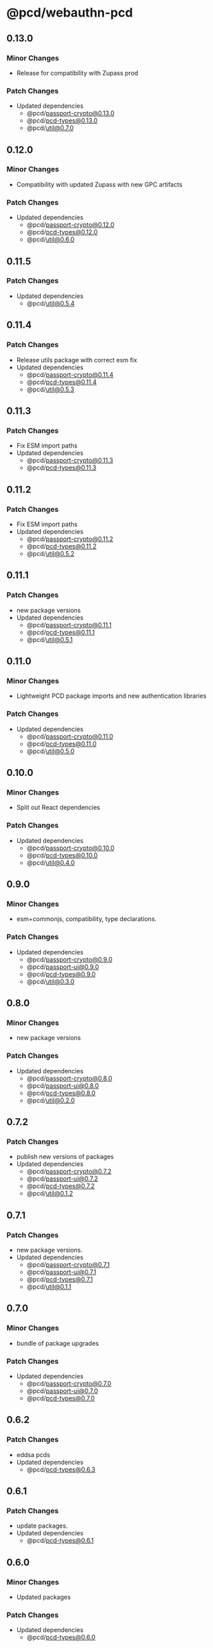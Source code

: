 # @pcd/webauthn-pcd

## 0.13.0

### Minor Changes

- Release for compatibility with Zupass prod

### Patch Changes

- Updated dependencies
  - @pcd/passport-crypto@0.13.0
  - @pcd/pcd-types@0.13.0
  - @pcd/util@0.7.0

## 0.12.0

### Minor Changes

- Compatibility with updated Zupass with new GPC artifacts

### Patch Changes

- Updated dependencies
  - @pcd/passport-crypto@0.12.0
  - @pcd/pcd-types@0.12.0
  - @pcd/util@0.6.0

## 0.11.5

### Patch Changes

- Updated dependencies
  - @pcd/util@0.5.4

## 0.11.4

### Patch Changes

- Release utils package with correct esm fix
- Updated dependencies
  - @pcd/passport-crypto@0.11.4
  - @pcd/pcd-types@0.11.4
  - @pcd/util@0.5.3

## 0.11.3

### Patch Changes

- Fix ESM import paths
- Updated dependencies
  - @pcd/passport-crypto@0.11.3
  - @pcd/pcd-types@0.11.3

## 0.11.2

### Patch Changes

- Fix ESM import paths
- Updated dependencies
  - @pcd/passport-crypto@0.11.2
  - @pcd/pcd-types@0.11.2
  - @pcd/util@0.5.2

## 0.11.1

### Patch Changes

- new package versions
- Updated dependencies
  - @pcd/passport-crypto@0.11.1
  - @pcd/pcd-types@0.11.1
  - @pcd/util@0.5.1

## 0.11.0

### Minor Changes

- Lightweight PCD package imports and new authentication libraries

### Patch Changes

- Updated dependencies
  - @pcd/passport-crypto@0.11.0
  - @pcd/pcd-types@0.11.0
  - @pcd/util@0.5.0

## 0.10.0

### Minor Changes

- Split out React dependencies

### Patch Changes

- Updated dependencies
  - @pcd/passport-crypto@0.10.0
  - @pcd/pcd-types@0.10.0
  - @pcd/util@0.4.0

## 0.9.0

### Minor Changes

- esm+commonjs, compatibility, type declarations.

### Patch Changes

- Updated dependencies
  - @pcd/passport-crypto@0.9.0
  - @pcd/passport-ui@0.9.0
  - @pcd/pcd-types@0.9.0
  - @pcd/util@0.3.0

## 0.8.0

### Minor Changes

- new package versions

### Patch Changes

- Updated dependencies
  - @pcd/passport-crypto@0.8.0
  - @pcd/passport-ui@0.8.0
  - @pcd/pcd-types@0.8.0
  - @pcd/util@0.2.0

## 0.7.2

### Patch Changes

- publish new versions of packages
- Updated dependencies
  - @pcd/passport-crypto@0.7.2
  - @pcd/passport-ui@0.7.2
  - @pcd/pcd-types@0.7.2
  - @pcd/util@0.1.2

## 0.7.1

### Patch Changes

- new package versions.
- Updated dependencies
  - @pcd/passport-crypto@0.7.1
  - @pcd/passport-ui@0.7.1
  - @pcd/pcd-types@0.7.1
  - @pcd/util@0.1.1

## 0.7.0

### Minor Changes

- bundle of package upgrades

### Patch Changes

- Updated dependencies
  - @pcd/passport-crypto@0.7.0
  - @pcd/passport-ui@0.7.0
  - @pcd/pcd-types@0.7.0

## 0.6.2

### Patch Changes

- eddsa pcds
- Updated dependencies
  - @pcd/pcd-types@0.6.3

## 0.6.1

### Patch Changes

- update packages.
- Updated dependencies
  - @pcd/pcd-types@0.6.1

## 0.6.0

### Minor Changes

- Updated packages

### Patch Changes

- Updated dependencies
  - @pcd/pcd-types@0.6.0
